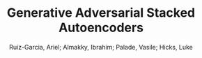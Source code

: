 ---
paperId: 46
author: Ruiz-Garcia, Ariel; Almakky, Ibrahim; Palade, Vasile; Hicks, Luke
publicationauthor: Ruiz-Garcia, A. et al.
title: Generative Adversarial Stacked Autoencoders
pitch: https://slideslive.com/38942446/generative-adversarial-stacked-autoencoders?ref=folder-65639
pdf: Ariel_RuizGarcia_long_46.pdf
poster: Ariel_RuizGarcia_long_46.png
alt: --
type: Oral
topic: Deep Learning
link: https://research.latinxinai.org/papers/neurips/2020/pdf/Ariel_RuizGarcia_long_46.pdf
conference: neurips
year: 2020
tags: neurips-2020
location: Virtual
---